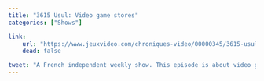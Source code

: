 ```yaml
---
title: "3615 Usul: Video game stores"
categories: ["Shows"]

link:
    url: "https://www.jeuxvideo.com/chroniques-video/00000345/3615-usul-les-magasins-de-jeux-video-00110509.htm"
    dead: false

tweet: "A French independent weekly show. This episode is about video game stores."
---
```

